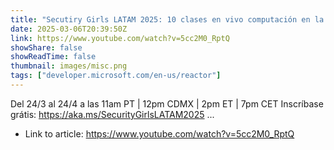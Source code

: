 ```yaml
---
title: "Secutiry Girls LATAM 2025: 10 clases en vivo computación en la nube, seguridad y más!"
date: 2025-03-06T20:39:50Z
link: https://www.youtube.com/watch?v=5cc2M0_RptQ
showShare: false
showReadTime: false
thumbnail: images/misc.png
tags: ["developer.microsoft.com/en-us/reactor"]
---
```

Del 24/3 al 24/4 a las 11am PT | 12pm CDMX | 2pm ET | 7pm CET Inscríbase grátis: https://aka.ms/SecurityGirlsLATAM2025 ...

- Link to article: https://www.youtube.com/watch?v=5cc2M0_RptQ